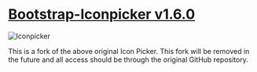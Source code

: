 

# [Bootstrap-Iconpicker v1.6.0](http://victor-valencia.github.io/bootstrap-iconpicker)
![Iconpicker](bootstrap-iconpicker.png)

This is a fork of the above original Icon Picker. This fork will be removed in the future and all access should be through the original GitHub repository.
